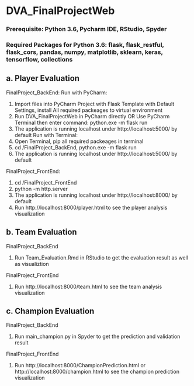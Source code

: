 # DVA_FinalProjectWeb

### Prerequisite: Python 3.6, Pycharm IDE, RStudio, Spyder

### Required Packages for Python 3.6: flask, flask_restful, flask_cors, pandas, numpy, matplotlib, sklearn, keras, tensorflow, collections

## a. Player Evaluation
FinalProject_BackEnd:
Run with PyCharm:
1. Import files into PyCharm Project with Flask Template with Default Settings, install All required packeages to virtual environment
2. Run DVA_FinalProjectWeb in PyCharm directly OR Use PyCharm Terminal then enter command: python.exe -m flask run
3. The application is running localhost under http://localhost:5000/ by default
Run with Terminal:
1. Open Terminal, pip all required packeages in terminal
2. cd <path>/FinalProject_BackEnd, python.exe -m flask run
3. The application is running localhost under http://localhost:5000/ by default

FinalProject_FrontEnd:
1. cd <path>/FinalProject_FrontEnd
2. python -m http.server
3. The application is running localhost under http://localhost:8000/ by default
4. Run http://localhost:8000/player.html to see the player analysis visualization
  
## b. Team Evaluation
FinalProject_BackEnd
1. Run Team_Evaluation.Rmd in RStudio to get the evaluation result as well as visualiztion

FinalProject_FrontEnd
1. Run http://localhost:8000/team.html to see the team analysis visualization 

## c. Champion Evaluation
FinalProject_BackEnd
1. Run main_champion.py in Spyder to get the prediction and validation result

FinalProject_FrontEnd
1. Run http://localhost:8000/ChampionPrediction.html or http://localhost:8000/champion.html to see the champion prediction visualization 
